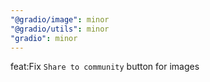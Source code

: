 ```yaml
---
"@gradio/image": minor
"@gradio/utils": minor
"gradio": minor
---
```


feat:Fix `Share to community` button for images

